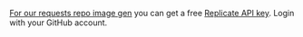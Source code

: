 [For our requests repo image gen](/requests) you can get a free [Replicate API key](https://replicate.com/docs/reference/http#authentication). Login with your GitHub account.